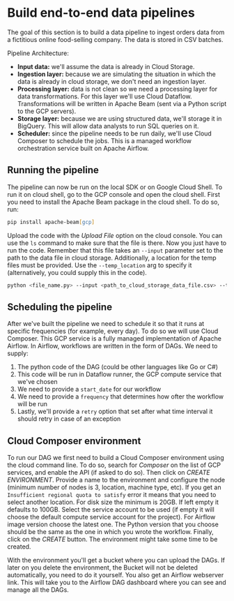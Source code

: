 # Build end-to-end data pipelines

The goal of this section is to build a data pipeline to ingest orders data from a fictitious online food-selling company. The data is stored in CSV batches.

Pipeline Architecture:

- **Input data:** we'll assume the data is already in Cloud Storage.
- **Ingestion layer:** because we are simulating the situation in which the data is already in cloud storage, we don't need an ingestion layer.
- **Processing layer:** data is not clean so we need a processing layer for data transformations. For this layer we'll use Cloud Dataflow. Transformations will be written in Apache Beam (sent via a Python script to the GCP servers).
- **Storage layer:** because we are using structured data, we'll storage it in BigQuery. This will allow data analysts to run SQL queries on it.
- **Scheduler:** since the pipeline needs to be run daily, we'll use Cloud Composer to schedule the jobs. This is a managed workflow orchestration service built on Apache Airflow.

## Running the pipeline

The pipeline can now be run on the local SDK or on Google Cloud Shell. To run it on cloud shell, go to the GCP console and open the cloud shell. First you need to install the Apache Beam package in the cloud shell. To do so, run:

``` zsh
pip install apache-beam[gcp]
```

Upload the code with the *Upload File* option on the cloud console. You can use the `ls` command to make sure that the file is there. Now you just have to run the code. Remember that this file takes an `--input` parameter set to the path to the data file in cloud storage. Additionally, a location for the temp files must be provided. Use the `--temp_location` arg to specify it (alternatively, you could supply this in the code).

``` zsh
python <file_name.py> --input <path_to_cloud_storage_data_file.csv> --temp_location <bucket_name>
```

## Scheduling the pipeline

After we've built the pipeline we need to schedule it so that it runs at specific frequencies (for example, every day). To do so we will use Cloud Composer. This GCP service is a fully managed implementation of Apache Airflow. In Airflow, workflows are written in the form of DAGs. We need to supply:

1. The python code of the DAG (could be other languages like Go or C#)
2. This code will be run in Dataflow runner, the GCP compute service that we've chosen
3. We need to provide a `start_date` for our workflow
4. We need to provide a `frequency` that determines how ofter the workflow will be run
5. Lastly, we'll provide a `retry` option that set after what time interval it should retry in case of an exception

## Cloud Composer environment

To run our DAG we first need to build a Cloud Composer environment using the cloud command line. To do so, search for *Composer* on the list of GCP services, and enable the API (if asked to do so). Then click on *CREATE ENVIRONMENT*. Provide a name to the environment and configure the node (minimum number of nodes is 3, location, machine type, etc). If you get an `Insufficient regional quota to satisfy` error it means that you need to select another location. For disk size the minimum is 20GB. If left empty it defaults to 100GB. Select the service account to be used (if empty it will choose the default compute service account for the project). For Airflow image version choose the latest one. The Python version that you choose should be the same as the one in which you wrote the workflow. Finally, click on the *CREATE* button. The environment might take some time to be created.

With the environment you'll get a bucket where you can upload the DAGs. If later on you delete the environment, the Bucket will not be deleted automatically, you need to do it yourself. You also get an Airflow webserver link. This will take you to the Airflow DAG dashboard where you can see and manage all the DAGs.

